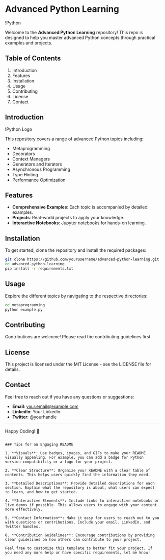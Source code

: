 # Advanced Python Learning

!Python

Welcome to the **Advanced Python Learning** repository! This repo is designed to help you master advanced Python concepts through practical examples and projects.

## Table of Contents
1. Introduction
2. Features
3. Installation
4. Usage
5. Contributing
6. License
7. Contact

## Introduction
!Python Logo

This repository covers a range of advanced Python topics including:
- Metaprogramming
- Decorators
- Context Managers
- Generators and Iterators
- Asynchronous Programming
- Type Hinting
- Performance Optimization

## Features
- **Comprehensive Examples**: Each topic is accompanied by detailed examples.
- **Projects**: Real-world projects to apply your knowledge.
- **Interactive Notebooks**: Jupyter notebooks for hands-on learning.

## Installation
To get started, clone the repository and install the required packages:
```bash
git clone https://github.com/yourusername/advanced-python-learning.git
cd advanced-python-learning
pip install -r requirements.txt
```

## Usage
Explore the different topics by navigating to the respective directories:
```bash
cd metaprogramming
python example.py
```

## Contributing
Contributions are welcome! Please read the contributing guidelines first.

## License
This project is licensed under the MIT License - see the LICENSE file for details.

## Contact
Feel free to reach out if you have any questions or suggestions:
- **Email**: your.email@example.com
- **LinkedIn**: Your LinkedIn
- **Twitter**: @yourhandle

---

Happy Coding! 🎉
```

### Tips for an Engaging README

1. **Visuals**: Use badges, images, and GIFs to make your README visually appealing. For example, you can add a badge for Python version compatibility or a logo for your project.

2. **Clear Structure**: Organize your README with a clear table of contents. This helps users quickly find the information they need.

3. **Detailed Descriptions**: Provide detailed descriptions for each section. Explain what the repository is about, what users can expect to learn, and how to get started.

4. **Interactive Elements**: Include links to interactive notebooks or live demos if possible. This allows users to engage with your content more effectively.

5. **Contact Information**: Make it easy for users to reach out to you with questions or contributions. Include your email, LinkedIn, and Twitter handles.

6. **Contribution Guidelines**: Encourage contributions by providing clear guidelines on how others can contribute to your project.

Feel free to customize this template to better fit your project. If you need any more help or have specific requirements, let me know!
